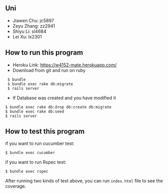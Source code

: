 ## Uni

- Jiawen Chu:  jc5897
- Zeyu Zhang:  zz2941
- Shiyu Li:  sl4684
- Lei Xu:  lx2301

## How to run this program
- Heroku Link: https://w4152-mate.herokuapp.com/
- Download from git and run on ruby
```
 $ bundle
 $ bundle exec rake db:migrate                                      
 $ rails server
```
- If Database was created and you have modified it
```
$ bundle exec rake db:drop db:create db:migrate
$ bundle exec rake db:seed                                     
$ rails server
```


## How to test this program

if you want to run cucumber test:

```
$ bundle exec cucumber
```

if you want to run Rspec test:

```
$ bundle exec rspec
```

After running two kinds of test above, you can run ``index.html`` file to see the coverage. 
